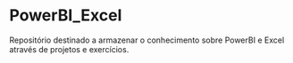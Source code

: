 # PowerBI_Excel


Repositório destinado a armazenar o conhecimento sobre PowerBI e Excel através de projetos e exercícios. 
